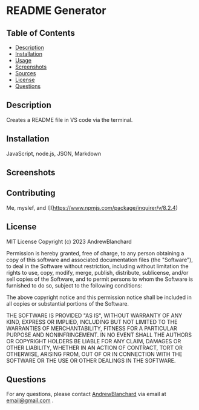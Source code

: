 
# README Generator

## Table of Contents
- [Description](#description)
- [Installation](#installation)
- [Usage](#usage)
- [Screenshots](#screenshots)
- [Sources](#sources)
- [License](#license)
- [Questions](#questions)

## Description
Creates a README file in VS code via the terminal.

## Installation
JavaScript, node.js, JSON, Markdown

## Screenshots 

## Contributing
Me, myslef, and I](https://www.npmjs.com/package/inquirer/v/8.2.4)

## License

MIT License Copyright (c) 2023 AndrewBlanchard

Permission is hereby granted, free of charge, to any person obtaining a copy of this software and associated documentation files (the "Software"), to deal in the Software without restriction, including without limitation the rights to use, copy, modify, merge, publish, distribute, sublicense, and/or sell copies of the Software, and to permit persons to whom the Software is furnished to do so, subject to the following conditions:

The above copyright notice and this permission notice shall be included in all copies or substantial portions of the Software.

THE SOFTWARE IS PROVIDED "AS IS", WITHOUT WARRANTY OF ANY KIND, EXPRESS OR IMPLIED, INCLUDING BUT NOT LIMITED TO THE WARRANTIES OF MERCHANTABILITY, FITNESS FOR A PARTICULAR PURPOSE AND NONINFRINGEMENT. IN NO EVENT SHALL THE AUTHORS OR COPYRIGHT HOLDERS BE LIABLE FOR ANY CLAIM, DAMAGES OR OTHER LIABILITY, WHETHER IN AN ACTION OF CONTRACT, TORT OR OTHERWISE, ARISING FROM, OUT OF OR IN CONNECTION WITH THE SOFTWARE OR THE USE OR OTHER DEALINGS IN THE SOFTWARE.

## Questions
For any questions, please contact [AndrewBlanchard](https://github.com/AndrewBlanchard) via email at email@gmail.com .
